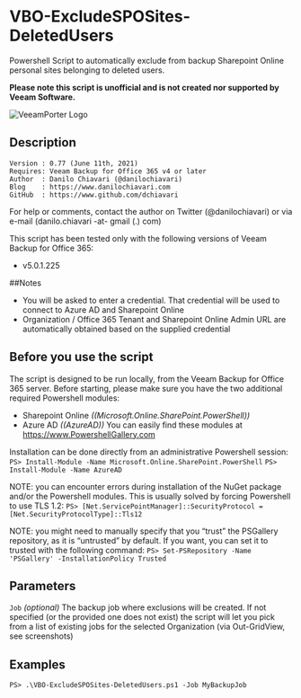 # VBO-ExcludeSPOSites-DeletedUsers
Powershell Script to automatically exclude from backup Sharepoint Online personal sites belonging to deleted users.

**Please note this script is unofficial and is not created nor supported by Veeam Software.**

![VeeamPorter Logo](veeamporter-logo-02.png)

## Description
~~~~
Version : 0.77 (June 11th, 2021)
Requires: Veeam Backup for Office 365 v4 or later
Author  : Danilo Chiavari (@danilochiavari)
Blog    : https://www.danilochiavari.com
GitHub  : https://www.github.com/dchiavari
~~~~

For help or comments, contact the author on Twitter (@danilochiavari) or via e-mail (danilo.chiavari -at- gmail (.) com)

This script has been tested only with the following versions of Veeam Backup for Office 365:
- v5.0.1.225

##Notes
- You will be asked to enter a credential. That credential will be used to connect to Azure AD and Sharepoint Online
- Organization / Office 365 Tenant and Sharepoint Online Admin URL are automatically obtained based on the supplied credential

## Before you use the script

The script is designed to be run locally, from the Veeam Backup for Office 365 server. Before starting, please make sure you have the two additional required Powershell modules:
- Sharepoint Online *((Microsoft.Online.SharePoint.PowerShell))*
- Azure AD *((AzureAD))*
You can easily find these modules at https://www.PowershellGallery.com 

Installation can be done directly from an administrative Powershell session:
`PS> Install-Module -Name Microsoft.Online.SharePoint.PowerShell`
`PS> Install-Module -Name AzureAD`

NOTE: you can encounter errors during installation of the NuGet package and/or the Powershell modules. This is usually solved by forcing Powershell to use TLS 1.2:
`PS> [Net.ServicePointManager]::SecurityProtocol = [Net.SecurityProtocolType]::Tls12`

NOTE: you might need to manually specify that you “trust” the PSGallery repository, as it is “untrusted” by default. If you want, you can set it to trusted with the following command:
`PS> Set-PSRepository -Name 'PSGallery' -InstallationPolicy Trusted`

## Parameters
`Job`
_(optional)_ The backup job where exclusions will be created. If not specified (or the provided one does not exist) the script will let you pick from a list of existing jobs for the selected Organization (via Out-GridView, see screenshots)

## Examples
`PS> .\VBO-ExcludeSPOSites-DeletedUsers.ps1 -Job MyBackupJob`